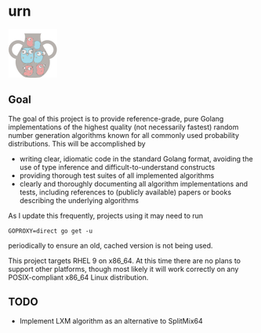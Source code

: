 # urn
![image](urn_small.png)

## Goal
The goal of this project is to provide reference-grade, pure Golang implementations of the highest quality (not necessarily fastest) random number generation algorithms known for all commonly used probability distributions. This will be accomplished by
* writing clear, idiomatic code in the standard Golang format, avoiding the use of type inference and difficult-to-understand constructs
* providing thorough test suites of all implemented algorithms
* clearly and thoroughly documenting all algorithm implementations and tests, including references to (publicly available) papers or books describing the underlying algorithms

As I update this frequently, projects using it may need to run
```
GOPROXY=direct go get -u
```
periodically to ensure an old, cached version is not being used.

This project targets RHEL 9 on x86_64. At this time there are no plans to support other platforms, though most likely it will work correctly on any POSIX-compliant x86_64 Linux distribution.

## TODO
* Implement LXM algorithm as an alternative to SplitMix64
